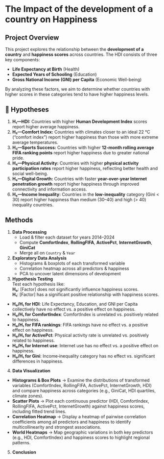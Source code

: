 # The Impact of the development of a country on Happiness

## **Project Overview**
This project explores the relationship between the **development of a country** and **happiness scores** across countries. The HDI consists of three key components:  
- **Life Expectancy at Birth** (Health)  
- **Expected Years of Schooling** (Education)  
- **Gross National Income (GNI) per Capita** (Economic Well-being)  

By analyzing these factors, we aim to determine whether countries with higher scores in these categories tend to have higher happiness levels.

## 📝 Hypotheses
1. **H₁—HDI:** Countries with higher **Human Development Index** scores report higher average happiness.  
2. **H₂—Comfort Index:** Countries with climates closer to an ideal 22 °C (“comfort index”) report higher happiness than those with more extreme average temperatures.  
3. **H₃—Sports Success:** Countries with higher **12-month rolling average FIFA ranking points** report higher happiness due to greater national pride.  
4. **H₄—Physical Activity:** Countries with higher **physical activity participation rates** report higher happiness, reflecting better health and social well-being.  
5. **H₅—Digital Growth:** Countries with faster **year-over-year Internet penetration growth** report higher happiness through improved connectivity and information access.  
6. **H₆—Income Inequality:** Countries in the **low-inequality** category (Gini < 30) report higher happiness than medium (30–40) and high (> 40) inequality countries.

## Methods
1. **Data Processing**  
   - Load & filter each dataset for years 2014–2024  
   - Compute **ComfortIndex**, **RollingFIFA**, **ActivePct**, **InternetGrowth**, **GiniCat**  
   - Merge all on `Country` & `Year`  
2. **Exploratory Data Analysis**  
   - Histograms & boxplots of each transformed variable  
   - Correlation heatmap across all predictors & happiness  
   - PCA to uncover latent dimensions of development  
3. **Hypothesis Testing**  
    Test each hypothesis like:  
  **H₀**: [Factor] does not significantly influence happiness scores.  
  **H₁**: [Factor] has a significant positive relationship with happiness scores.  
  - **H₀/H₁ for HDI**: Life Expectancy, Education, and GNI per Capita collectively have no effect vs. a positive effect on happiness.  
  - **H₀/H₁ for ComfortIndex**: ComfortIndex is unrelated vs. positively related to happiness.  
  - **H₀/H₁ for FIFA rankings**: FIFA rankings have no effect vs. a positive effect on happiness.  
  - **H₀/H₁ for ActivePct**: Physical activity rate is unrelated vs. positively related to happiness.  
  - **H₀/H₁ for Internet use**: Internet use has no effect vs. a positive effect on happiness.  
  - **H₀/H₁ for Gini**: Income‐inequality category has no effect vs. significant differences in happiness. 

4. **Data Visualization**
- **Histograms & Box Plots** → Examine the distributions of transformed variables (ComfortIndex, RollingFIFA, ActivePct, InternetGrowth, HDI) and compare happiness across categories (e.g., GiniCat, HDI quartiles, climate zones).  
- **Scatter Plots** → Plot each continuous predictor (HDI, ComfortIndex, RollingFIFA, ActivePct, InternetGrowth) against happiness scores, including fitted trend lines.  
- **Correlation Heatmap** → Display a heatmap of pairwise correlation coefficients among all predictors and happiness to identify multicollinearity and strongest associations.  
- **World Heatmaps** → Map geographic variations in both key predictors (e.g., HDI, ComfortIndex) and happiness scores to highlight regional patterns.  

5. **Conclusion**
  
